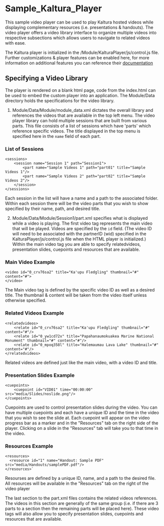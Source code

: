 # Sample_Kaltura_Player
This sample video player can be used to play Kaltura hosted videos while displaying complementary resources (i.e. presentations & handouts). The video player offers a video library interface to organize multiple videos into respective subsections which allows users to navigate to related videos with ease. 

The Kaltura player is initialized in the /Module/KalturaPlayer/js/control.js file. Further customizations & player features can be enabled here, for more information on additional features you can reference their [documentation](http://player.kaltura.com/docs/kwidget)

## Specifying a Video Library
The player is rendered on a blank html page, code from the index.html can be used to embed the custom player into an application. 
The Module/Data directory holds the specifications for the video library. 

1. Module/Data/Module/module_data.xml dictates the overall library and references the videos that are available in the top left menu. The video player library can hold multiple sessions that are built from various parts. This file consists of a list of sessions which have 'parts' which reference specific videos. The title displayed in the top menu is specified here in the `name` field of each part.


### List of Sessions
    <sessions>
        <session name="Session 1" path="Session1">
            <part name="Sample Videos 1" path="part01" title="Sample Videos 1"/>
            <part name="Sample Videos 2" path="part02" title="Sample Videos 2"/>
        </session>
    </sessions>

 Each session in the list will have a name and a path to the associated folder. Within each session there will be the video parts that you wish to show specified by their name, path, and desired title. 

2. Module/Data/Module/Session1/part.xml specifies what is displayed while a video is playing. The first video tag represents the main video that will be played. Videos are specified by the `id` field. (The video ID will need to be associated with the partnerID (wid) specified in the KalturaPlayer/js/control.js file when the HTML player is initialized.) Within the main video tag you are able to specify relatedvideos, presentation slides, cuepoints and resources that are available. 

### Main Video Example
    <video id="0_crv76sa2" title="Ka'upu Fledgling" thumbnail="#" content="#">
    </video>

  The Main video tag is defined by the specific video ID as well as a desired title. The thumbnail & content will be taken from the video itself unless otherwise specified. 

### Related Videos Example
    <relatedvideos>
        <relate id="0_crv76sa2" title="Ka'upu Fledgling" thumbnail="#" content="#"/>
        <relate id="0_yw1cd72x" title="Papahanaumokuakea Marine National Monument" thumbnail="#" content="#"/>
        <relate id="0_mpoq358l" title="Halemaumau Lava Lake" thumbnail="#" content="#"/>
    </relatedvideos>

Related videos are defined just like the main video, with a video ID and title.


### Presentation Slides Example
    <cuepoints>
        <cuepoint id="VID01" time="00:00:00" src="media/Slides/noslide.png"/>
    </cuepoints>

Cuepoints are used to control presentation slides during the video. You can have multiple cuepoints and each have a unique ID and the time in the video that you wish to see the slide at. Each cuepoint will appear on the video progress bar as a marker and in the "Resources" tab on the right side of the player. Clicking on a slide in the "Resources" tab will take you to that time in the video. 


### Resources Example
    <resources>
      <resource id="1" name="Handout: Sample PDF" src="media/Handouts/samplePDF.pdf"/>
    </resources>`

Resourses are defined by a unique ID, name, and a path to the desired file. All resources will be available in the "Resources"  tab on the right of the video player

The last section to the part.xml files contains the related videos references. The videos in this section are generally of the same group (i.e. if there are 3 parts to a section then the remaining parts will be placed here). These video tags will also allow you to specify presentation slides, cuepoints and resources that are available. 

